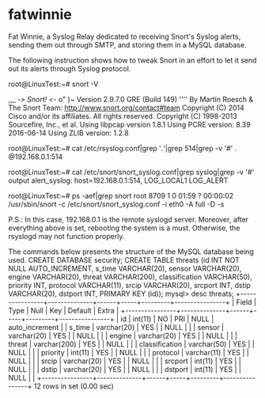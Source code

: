 # fatwinnie
Fat Winnie, a Syslog Relay dedicated to receiving Snort's Syslog alerts, sending them out through SMTP, and storing them in a MySQL database.


The following instruction shows how to tweak Snort in an effort to let it send out its alerts through Syslog protocol.

root@LinuxTest:~# snort -V

   ,,_     -*> Snort! <*-
  o"  )~   Version 2.9.7.0 GRE (Build 149)
   ''''    By Martin Roesch & The Snort Team: http://www.snort.org/contact#team
           Copyright (C) 2014 Cisco and/or its affiliates. All rights reserved.
           Copyright (C) 1998-2013 Sourcefire, Inc., et al.
           Using libpcap version 1.8.1
           Using PCRE version: 8.39 2016-06-14
           Using ZLIB version: 1.2.8


root@LinuxTest:~# cat /etc/rsyslog.conf|grep '*.*'|grep 514|grep -v '#'
*.*                             @192.168.0.1:514

root@LinuxTest:~# cat /etc/snort/snort_syslog.conf|grep syslog|grep -v '#'
output alert_syslog: host=192.168.0.1:514, LOG_LOCAL1 LOG_ALERT

root@LinuxTest:~# ps -aef|grep snort
root      8709     1  0 01:59 ?        00:00:02 /usr/sbin/snort -c /etc/snort/snort_syslog.conf -i eth0 -A full -D -s

P.S.: In this case, 192.168.0.1 is the remote syslogd server. Moreover, after everything above is set, rebooting the system is a must. Otherwise, the rsyslogd may not function properly.


The commands below presents the structure of the MySQL database being used.
CREATE DATABASE security;
CREATE TABLE threats (id INT NOT NULL AUTO_INCREMENT, s_time VARCHAR(20), sensor VARCHAR(20), engine VARCHAR(20), threat VARCHAR(200), classification VARCHAR(50), priority INT, protocol VARCHAR(11), srcip VARCHAR(20), srcport INT, dstip VARCHAR(20), dstport INT, PRIMARY KEY (id));
mysql> desc threats;
+----------------+--------------+------+-----+---------+----------------+
| Field          | Type         | Null | Key | Default | Extra          |
+----------------+--------------+------+-----+---------+----------------+
| id             | int(11)      | NO   | PRI | NULL    | auto_increment |
| s_time         | varchar(20)  | YES  |     | NULL    |                |
| sensor         | varchar(20)  | YES  |     | NULL    |                |
| engine         | varchar(20)  | YES  |     | NULL    |                |
| threat         | varchar(200) | YES  |     | NULL    |                |
| classification | varchar(50)  | YES  |     | NULL    |                |
| priority       | int(11)      | YES  |     | NULL    |                |
| protocol       | varchar(11)  | YES  |     | NULL    |                |
| srcip          | varchar(20)  | YES  |     | NULL    |                |
| srcport        | int(11)      | YES  |     | NULL    |                |
| dstip          | varchar(20)  | YES  |     | NULL    |                |
| dstport        | int(11)      | YES  |     | NULL    |                |
+----------------+--------------+------+-----+---------+----------------+
12 rows in set (0.00 sec)
